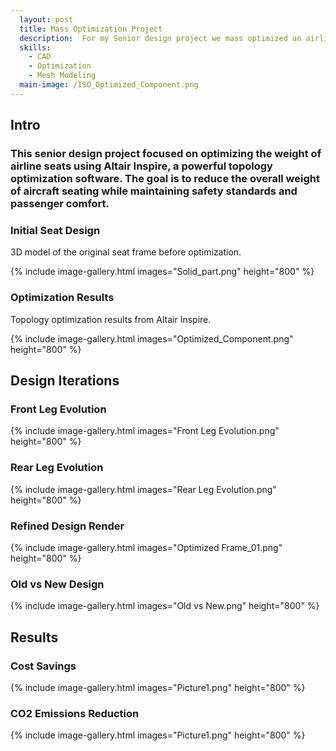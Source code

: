 ```yaml
---
  layout: post
  title: Mass Optimization Project
  description:  For my Senior design project we mass optimized an airline seat using Altair Inspire
  skills: 
    - CAD
    - Optimization
    - Mesh Modeling
  main-image: /ISO_Optimized_Component.png
---
```


## Intro

### This senior design project focused on optimizing the weight of airline seats using Altair Inspire, a powerful topology optimization software. The goal is to reduce the overall weight of aircraft seating while maintaining safety standards and passenger comfort.



### Initial Seat Design  

3D model of the original seat frame before optimization.

{% include image-gallery.html images="Solid_part.png" height="800" %}

### Optimization Results  

Topology optimization results from Altair Inspire.

{% include image-gallery.html images="Optimized_Component.png" height="800" %}


## Design Iterations  

### Front Leg Evolution  
{% include image-gallery.html images="Front Leg Evolution.png" height="800" %}  

### Rear Leg Evolution  
{% include image-gallery.html images="Rear Leg Evolution.png" height="800" %}  
  
  
### Refined Design Render  

{% include image-gallery.html images="Optimized Frame_01.png" height="800" %}


### Old vs New Design  

{% include image-gallery.html images="Old vs New.png" height="800" %}

## Results  

### Cost Savings  
{% include image-gallery.html images="Picture1.png" height="800" %}  

### CO2 Emissions Reduction  
{% include image-gallery.html images="Picture1.png" height="800" %}  